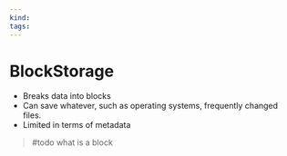 ```yaml
---
kind:
tags:
---
```


# BlockStorage

- Breaks data into blocks
- Can save whatever, such as operating systems, frequently changed files.
- Limited in terms of metadata

> \#todo what is a block
